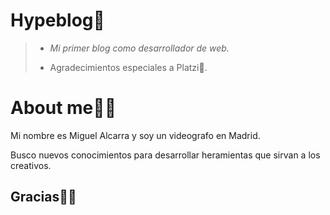 # Hypeblog🚀
>- *Mi primer blog como desarrollador de web.*
>
>- Agradecimientos especiales a Platzi💚.

# About me🤙🏾
Mi nombre es Miguel Alcarra y soy un videografo en Madrid.

Busco nuevos conocimientos para desarrollar heramientas que sirvan a los creativos.

## Gracias🙏🏾